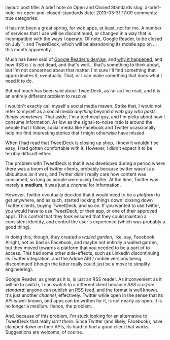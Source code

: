 layout: post
title: A brief note on Open and Closed Standards
slug: a-brief-note-on-open-and-closed-standards
date: 2013-03-31 17:09
comments: true
categories: 

It has not been a great spring, for web apps, at least, not for me. A number of services that I use will be discontinued, or changed in a way that is incompatible with the ways I operate. Of note, Google Reader, to be closed on July 1; and TweetDeck, which will be abandoning its mobile app on ... this month apparently.

Much has been said of [Google Reader's demise](http://googleblog.blogspot.com/2013/03/a-second-spring-of-cleaning.html), and [why it happened](http://gigaom.com/2013/03/16/why-google-killed-off-google-reader-it-was-self-defense/), and how RSS is / is not dead, and that's well... that's something to think about, but I'm not concerned about that matter. I'm sure I'll find something that approximates it, eventually. That, or I can make something that does what I need it to do.

But not much has been said about TweetDeck, as far as I've read, and it is an entirely different problem to resolve.

I wouldn't exactly call myself a social media maven. Strike that, I would not refer to myself as a social media *anything* beyond *a web guy who posts things sometimes*. That aside, I'm a technical guy, and I'm picky about how I consume information. As low as the signal-to-noise ratio is around the people that I follow, social media like Facebook and Twitter ocassionally help me find interesting stories that I might otherwise have missed.

When I had read that TweetDeck is closing up shop, I knew it wouldn't be easy; I had gotten comfortable with it. However, I didn't expect it to be terribly difficult either.

The problem with TweetDeck is that it was developed during a period where there was a boom of twitter clients, probably because twitter wasn't as ubiquitous as it was, and Twitter didn't really care how content was consumed, so long as people were using Twitter. At the time, Twitter was merely a **medium**, it was just a *channel* for information.

However, Twitter eventually decided that it would need to be a *platform* to get anywhere, and as such, started locking things down: closing down Twitter clients, buying TweetDeck, and so on. If you wanted to use twitter, you would have to use TweetDeck, or their app, or one of their approved apps. This control that they took ensured that they could maintain a consistent identity, and control the user's experience (which was probably a good thing).

In doing this, though, they created a *walled garden*, like, say, Facebook. Alright, not as bad as Facebook, and maybe not entirdly a walled garden, but they moved towards a platform that you needed to be a part of to access. This had some other side-effects, such as LinkedIn discontinuing its Twitter integration, and the Adobe AIR / mobile versions being discontinued (though the latter really could just be a move to simplify engineering).

Google Reader, as great as it is, is just an RSS reader. As inconvenient as it will be to switch, I can switch to a different client because *RSS is a free standard*: anyone can publish an RSS feed, and the format is well known. It's just another *channel*, effectively. Twitter while open in the sense that its API is well known, and apps can be written for it, is not nearly as open. It is no longer a *medium*. Hence, the problem.

And, because of this problem, I'm stuck looking for an alternative to TweetDeck that really *isn't there*. Since Twitter (and likely, Facebook), have clamped down on their APIs, its hard to find a good client that works. Suggestions are welcome, of course.
